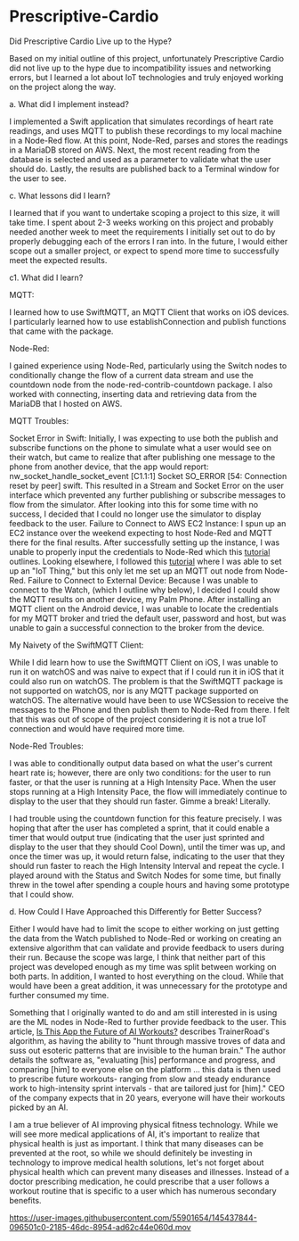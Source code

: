 # Prescriptive-Cardio

Did Prescriptive Cardio Live up to the Hype?

Based on my initial outline of this project, unfortunately Prescriptive Cardio did not live up to the hype due to incompatibility issues and networking errors, but I learned a lot about IoT technologies and truly enjoyed working on the project along the way.

a. What did I implement instead?

I implemented a Swift application that simulates recordings of heart rate readings, and uses MQTT to publish these recordings to my local machine in a Node-Red flow. At this point, Node-Red, parses and stores the readings in a MariaDB stored on AWS. Next, the most recent reading from the database is selected and used as a parameter to validate what the user should do. Lastly, the results are published back to a Terminal window for the user to see.

c. What lessons did I learn?

I learned that if you want to undertake scoping a project to this size, it will take time. I spent about 2-3 weeks working on this project and probably needed another week to meet the requirements I initially set out to do by properly debugging each of the errors I ran into. In the future, I would either scope out a smaller project, or expect to spend more time to successfully meet the expected results.

c1. What did I learn?

MQTT:

I learned how to use SwiftMQTT, an MQTT Client that works on iOS devices. I particularly learned how to use establishConnection and publish functions that came with the package.

Node-Red:

I gained experience using Node-Red, particularly using the Switch nodes to conditionally change the flow of a current data stream and use the countdown node from the node-red-contrib-countdown package. I also worked with connecting, inserting data and retrieving data from the MariaDB that I hosted on AWS.

MQTT Troubles:

Socket Error in Swift: Initially, I was expecting to use both the publish and subscribe functions on the phone to simulate what a user would see on their watch, but came to realize that after publishing one message to the phone from another device, that the app would report: nw_socket_handle_socket_event [C1.1:1] Socket SO_ERROR [54: Connection reset by peer] swift. This resulted in a Stream and Socket Error on the user interface which prevented any further publishing or subscribe messages to flow from the simulator. After looking into this for some time with no success, I decided that I could no longer use the simulator to display feedback to the user.
Failure to Connect to AWS EC2 Instance: I spun up an EC2 instance over the weekend expecting to host Node-Red and MQTT there for the final results. After successfully setting up the instance, I was unable to properly input the credentials to Node-Red which this [tutorial](https://www.fis.gatech.edu/how-to-configure-nodered-mqtt-publishing-for-aws-iot-core/) outlines. Looking elsewhere, I followed this [tutorial](https://www.youtube.com/watch?v=t1r8GFVd6b0&t=99s&ab_channel=benphan) where I was able to set up an "IoT Thing," but this only let me set up an MQTT out node from Node-Red.
Failure to Connect to External Device: Because I was unable to connect to the Watch, (which I outline why below), I decided I could show the MQTT results on another device, my Palm Phone. After installing an MQTT client on the Android device, I was unable to locate the credentials for my MQTT broker and tried the default user, password and host, but was unable to gain a successful connection to the broker from the device.

My Naivety of the SwiftMQTT Client:

While I did learn how to use the SwiftMQTT Client on iOS, I was unable to run it on watchOS and was naive to expect that if I could run it in iOS that it could also run on watchOS. The problem is that the SwiftMQTT package is not supported on watchOS, nor is any MQTT package supported on watchOS. The alternative would have been to use WCSession to receive the messages to the Phone and then publish them to Node-Red from there. I felt that this was out of scope of the project considering it is not a true IoT connection and would have required more time.

Node-Red Troubles:

I was able to conditionally output data based on what the user's current heart rate is; however, there are only two conditions: for the user to run faster, or that the user is running at a High Intensity Pace. When the user stops running at a High Intensity Pace, the flow will immediately continue to display to the user that they should run faster. Gimme a break! Literally.

I had trouble using the countdown function for this feature precisely. I was hoping that after the user has completed a sprint, that it could enable a timer that would output true (indicating that the user just sprinted and display to the user that they should Cool Down), until the timer was up, and once the timer was up, it would return false, indicating to the user that they should run faster to reach the High Intensity Interval and repeat the cycle. I played around with the Status and Switch Nodes for some time, but finally threw in the towel after spending a couple hours and having some prototype that I could show.

d. How Could I Have Approached this Differently for Better Success?

Either I would have had to limit the scope to either working on just getting the data from the Watch published to Node-Red or working on creating an extensive algorithm that can validate and provide feedback to users during their run. Because the scope was large, I think that neither part of this project was developed enough as my time was split between working on both parts. In addition, I wanted to host everything on the cloud. While that would have been a great addition, it was unnecessary for the prototype and further consumed my time.

Something that I originally wanted to do and am still interested in is using are the ML nodes in Node-Red to further provide feedback to the user. This article, [Is This App the Future of AI Workouts?](https://www.outsideonline.com/health/training-performance/app-future-ai-workouts/) describes TrainerRoad's algorithm, as having the ability to "hunt through massive troves of data and suss out esoteric patterns that are invisible to the human brain." The author details the software as, "evaluating [his] performance and progress, and comparing [him] to everyone else on the platform ... this data is then used to prescribe future workouts- ranging from slow and steady endurance work to high-intensity sprint intervals - that are tailored just for [him]." CEO of the company expects that in 20 years, everyone will have their workouts picked by an AI.


I am a true believer of AI improving physical fitness technology. While we will see more medical applications of AI, it's important to realize that physical health is just as important. I think that many diseases can be prevented at the root, so while we should definitely be investing in technology to improve medical health solutions, let's not forget about physical health which can prevent many diseases and illnesses. Instead of a doctor prescribing medication, he could prescribe that a user follows a workout routine that is specific to a user which has numerous secondary benefits.



https://user-images.githubusercontent.com/55901654/145437844-096501c0-2185-46dc-8954-ad62c44e060d.mov

